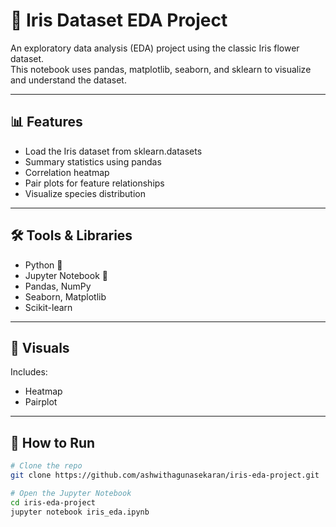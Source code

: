 # 🌸 Iris Dataset EDA Project

An exploratory data analysis (EDA) project using the classic Iris flower dataset.  
This notebook uses pandas, matplotlib, seaborn, and sklearn to visualize and understand the dataset.

---

## 📊 Features

- Load the Iris dataset from sklearn.datasets
- Summary statistics using pandas
- Correlation heatmap
- Pair plots for feature relationships
- Visualize species distribution

---

## 🛠️ Tools & Libraries

- Python 🐍
- Jupyter Notebook 📓
- Pandas, NumPy
- Seaborn, Matplotlib
- Scikit-learn

---

## 📸 Visuals

Includes:
- Heatmap
- Pairplot

---

## 🚀 How to Run

```bash
# Clone the repo
git clone https://github.com/ashwithagunasekaran/iris-eda-project.git

# Open the Jupyter Notebook
cd iris-eda-project
jupyter notebook iris_eda.ipynb
